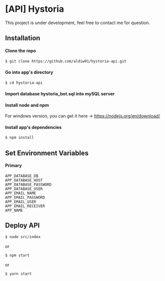 # [API] Hystoria
This project is under development, feel free to contact me for question.

## Installation

#### Clone the repo
``` bash
$ git clone https://github.com/aldiw01/hystoria-api.git
```

#### Go into app's directory
``` bash
$ cd hystoria-api
```

#### Import database hystoria_bot.sql into mySQL server

#### Install node and npm
For windows version, you can get it here -> https://nodejs.org/en/download/ 

#### Install app's dependencies
``` bash
$ npm install
```

## Set Environment Variables

#### Primary
```
APP_DATABASE_DB
APP_DATABASE_HOST
APP_DATABASE_PASSWORD
APP_DATABASE_USER
APP_EMAIL_NAME
APP_EMAIL_PASSWORD
APP_EMAIL_USER
APP_EMAIL_RECEIVER
APP_NAME
```

## Deploy API
``` bash
$ node src/index
```
or
``` bash
$ npm start
```
or
``` bash
$ yarn start
```
